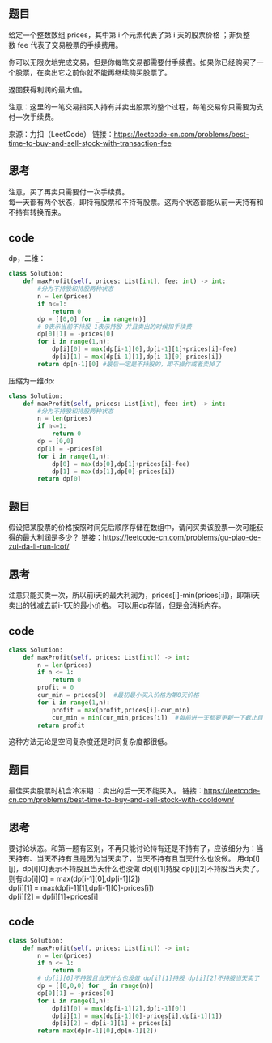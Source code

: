 ## 题目
给定一个整数数组 prices，其中第 i 个元素代表了第 i 天的股票价格 ；非负整数 fee 代表了交易股票的手续费用。

你可以无限次地完成交易，但是你每笔交易都需要付手续费。如果你已经购买了一个股票，在卖出它之前你就不能再继续购买股票了。

返回获得利润的最大值。

注意：这里的一笔交易指买入持有并卖出股票的整个过程，每笔交易你只需要为支付一次手续费。

来源：力扣（LeetCode）
链接：https://leetcode-cn.com/problems/best-time-to-buy-and-sell-stock-with-transaction-fee

## 思考
注意，买了再卖只需要付一次手续费。<br/>
每一天都有两个状态，即持有股票和不持有股票。这两个状态都能从前一天持有和不持有转换而来。

## code
dp，二维：
```Python
class Solution:
    def maxProfit(self, prices: List[int], fee: int) -> int:
        #分为不持股和持股两种状态
        n = len(prices)
        if n<=1:
            return 0
        dp = [[0,0] for _ in range(n)]
        # 0表示当前不持股 1表示持股 并且卖出的时候扣手续费
        dp[0][1] = -prices[0]
        for i in range(1,n):
            dp[i][0] = max(dp[i-1][0],dp[i-1][1]+prices[i]-fee)
            dp[i][1] = max(dp[i-1][1],dp[i-1][0]-prices[i])
        return dp[n-1][0] #最后一定是不持股的，即不操作或者卖掉了
```
压缩为一维dp:
```Python
class Solution:
    def maxProfit(self, prices: List[int], fee: int) -> int:
        #分为不持股和持股两种状态
        n = len(prices)
        if n<=1:
            return 0
        dp = [0,0]
        dp[1] = -prices[0]
        for i in range(1,n):
            dp[0] = max(dp[0],dp[1]+prices[i]-fee)
            dp[1] = max(dp[1],dp[0]-prices[i])
        return dp[0]
```

## 题目
假设把某股票的价格按照时间先后顺序存储在数组中，请问买卖该股票一次可能获得的最大利润是多少？
链接：https://leetcode-cn.com/problems/gu-piao-de-zui-da-li-run-lcof/

## 思考
注意只能买卖一次，所以前i天的最大利润为，prices[i]-min(prices[:i])，即第i天卖出的钱减去前i-1天的最小价格。
可以用dp存储，但是会消耗内存。

## code
```Python
class Solution:
    def maxProfit(self, prices: List[int]) -> int:
        n = len(prices)
        if n <= 1:
            return 0
        profit = 0 
        cur_min = prices[0]  #最初最小买入价格为第0天价格
        for i in range(1,n):
            profit = max(profit,prices[i]-cur_min)
            cur_min = min(cur_min,prices[i])  #每前进一天都要更新一下截止目前时间最小买入价格
        return profit
```
这种方法无论是空间复杂度还是时间复杂度都很低。

## 题目
最佳买卖股票时机含冷冻期 ：卖出的后一天不能买入。
链接：https://leetcode-cn.com/problems/best-time-to-buy-and-sell-stock-with-cooldown/

## 思考
要讨论状态。和第一题有区别，不再只能讨论持有还是不持有了，应该细分为：当天持有、当天不持有且是因为当天卖了，当天不持有且当天什么也没做。
用dp[i][j]，dp[i][0]表示不持股且当天什么也没做 dp[i][1]持股 dp[i][2]不持股当天卖了。<br/>
则有dp[i][0] = max(dp[i-1][0],dp[i-1][2])<br/>
    dp[i][1] = max(dp[i-1][1],dp[i-1][0]-prices[i])<br/>
    dp[i][2] = dp[i][1]+prices[i]

## code
```Python
class Solution:
    def maxProfit(self, prices: List[int]) -> int:
        n = len(prices)
        if n <= 1:
            return 0
        # dp[i][0]不持股且当天什么也没做 dp[i][1]持股 dp[i][2]不持股当天卖了
        dp = [[0,0,0] for _ in range(n)]
        dp[0][1] = -prices[0]
        for i in range(1,n):
            dp[i][0] = max(dp[i-1][2],dp[i-1][0])
            dp[i][1] = max(dp[i-1][0]-prices[i],dp[i-1][1])
            dp[i][2] = dp[i-1][1] + prices[i]
        return max(dp[n-1][0],dp[n-1][2])
```